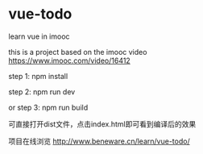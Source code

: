 # vue-todo

learn vue in imooc

this is a project based on the imooc video https://www.imooc.com/video/16412

step 1: npm install 

step 2: npm run dev

or step 3: npm run build


可直接打开dist文件，点击index.html即可看到编译后的效果


项目在线浏览 http://www.beneware.cn/learn/vue-todo/
